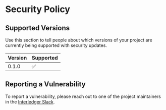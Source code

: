 # Security Policy

## Supported Versions

Use this section to tell people about which versions of your project are
currently being supported with security updates.

| Version | Supported          |
| ------- | ------------------ |
| 0.1.0   | :white_check_mark: |

## Reporting a Vulnerability

To report a vulnerability, please reach out to one of the project maintainers in the [Interledger Slack](https://communityinviter.com/apps/interledger/interledger-working-groups-slack).
